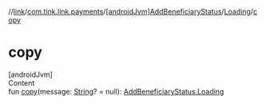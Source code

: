 //[link](../../../index.md)/[com.tink.link.payments](../../index.md)/[[androidJvm]AddBeneficiaryStatus](../index.md)/[Loading](index.md)/[copy](copy.md)



# copy  
[androidJvm]  
Content  
fun [copy](copy.md)(message: [String](https://kotlinlang.org/api/latest/jvm/stdlib/kotlin/-string/index.html)? = null): [AddBeneficiaryStatus.Loading](index.md)  



